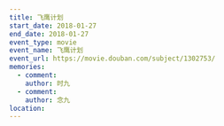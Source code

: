 ```yaml
---
title: 飞鹰计划
start_date: 2018-01-27
end_date: 2018-01-27
event_type: movie
event_name: 飞鹰计划
event_url: https://movie.douban.com/subject/1302753/
memories:
  - comment: 
    author: 时九
  - comment: 
    author: 念九  
location: 
---
```

